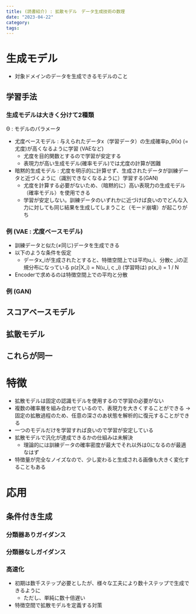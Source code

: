 ```yaml
---
title: (読書紹介) : 拡散モデル　データ生成技術の数理
date: "2023-04-22"
category:
tags:
---
```



# 生成モデル
- 対象ドメインのデータを生成できるモデルのこと

## 学習手法

### 生成モデルは大きく分けて2種類
Θ : モデルのパラメータ
- 尤度ベースモデル : 与えられたデータx（学習データ）の生成確率p_Θ(x) (=尤度)が高くなるように学習 (VAEなど)
  - 尤度を目的関数とするので学習が安定する
  - 表現力が高い生成モデル(確率モデル)では尤度の計算が困難
- 暗黙的生成モデル : 尤度を明示的に計算せず、生成されたデータが訓練データと近づくように（識別できなくなるように）学習する(GAN)
  - 尤度を計算する必要がないため、（暗黙的に）高い表現力の生成モデル（確率モデル）を使用できる
  - 学習が安定しない。訓練データのいずれかに近づけば良いのでどんな入力に対しても同じ結果を生成してしまうこと（モード崩壊）が起こりがち
  
### 例 (VAE : 尤度ベースモデル)

- 訓練データと似た(≠同じ)データを生成できる
- 以下のような条件を仮定
  - データx_iが生成されたとすると、特徴空間上では平均u_i、分散ς _iの正規分布になっている
    p(z|X_i) = N(u_i, ς _i)
    (学習時は) p(x_i) = 1 / N
- Encoderで求めるのは特徴空間上での平均と分散

### 例 (GAN)

## スコアベースモデル

## 拡散モデル

## これらが同一

# 特徴
- 拡散モデルは固定の認識モデルを使用するので学習の必要がない
- 複数の確率層を組み合わせているので、表現力を大きくすることができる
  -> 固定の拡散過程のため、任意の深さのあ状態を解析的に復元することができる
- 一つのモデルだけを学習すれば良いので学習が安定している
- 拡散モデルで汎化が達成できるかの仕組みは未解決
  - 理論的には訓練データの確率密度が最大でそれ以外は0になるのが最適なはず
- 特徴量が完全なノイズなので、少し変わると生成される画像も大きく変化することもある

# 応用
## 条件付き生成
### 分類器ありガイダンス

### 分類器なしガイダンス

### 高速化
- 初期は数千ステップ必要としたが、様々な工夫により数十ステップで生成できるように
  - ただし、単純に数十倍遅い
- 特徴空間で拡散モデルを定義する対策
